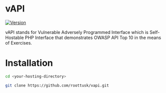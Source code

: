 # vAPI

[![Version](https://img.shields.io/badge/version-v1.0%20beta-blue)](https://github.com/roottusk/vapi)

vAPI stands for Vulnerable Adversely Programmed Interface which is Self-Hostable PHP Interface that demonstrates OWASP API Top 10 in the means of Exercises. 


# Installation

```bash
cd <your-hosting-directory>

git clone https://github.com/roottusk/vapi.git

```
